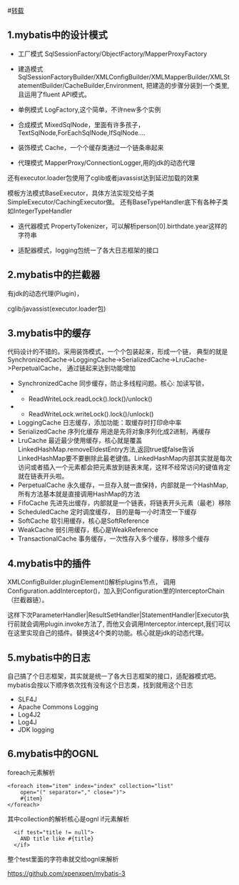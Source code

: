 #[转载](http://xpenxpen.iteye.com/blog/1508749)


## 1.mybatis中的设计模式 

- 工厂模式 SqlSessionFactory/ObjectFactory/MapperProxyFactory

- 建造模式 SqlSessionFactoryBuilder/XMLConfigBuilder/XMLMapperBuilder/XMLStatementBuilder/CacheBuilder,Environment,
把建造的步骤分装到一个类里,且运用了fluent API模式。

- 单例模式 LogFactory,这个简单，不许new多个实例

- 合成模式 MixedSqlNode，里面有许多孩子，TextSqlNode,ForEachSqlNode,IfSqlNode....

- 装饰模式 Cache，一个个缓存类通过一个链条串起来

- 代理模式 MapperProxy/ConnectionLogger,用的jdk的动态代理

还有executor.loader包使用了cglib或者javassist达到延迟加载的效果

模板方法模式BaseExecutor，具体方法实现交给子类SimpleExecutor/CachingExecutor做。
还有BaseTypeHandler底下有各种子类如IntegerTypeHandler

- 迭代器模式 PropertyTokenizer，可以解析person[0].birthdate.year这样的字符串

- 适配器模式，logging包统一了各大日志框架的接口


## 2.mybatis中的拦截器 
有jdk的动态代理(Plugin)， 

cglib/javassist(executor.loader包) 

## 3.mybatis中的缓存 

代码设计的不错的。采用装饰模式，一个个包装起来，形成一个链，
典型的就是SynchronizedCache->LoggingCache->SerializedCache->LruCache->PerpetualCache，
通过链起来达到功能增加 

- SynchronizedCache 同步缓存，防止多线程问题。核心: 加读写锁，
- -    ReadWriteLock.readLock().lock()/unlock() 
- -    ReadWriteLock.writeLock().lock()/unlock()
- LoggingCache 日志缓存，添加功能：取缓存时打印命中率
- SerializedCache 序列化缓存 用途是先将对象序列化成2进制，再缓存
- LruCache 最近最少使用缓存，核心就是覆盖 LinkedHashMap.removeEldestEntry方法,返回true或false告诉 LinkedHashMap要不要删除此最老键值。LinkedHashMap内部其实就是每次访问或者插入一个元素都会把元素放到链表末尾，这样不经常访问的键值肯定就在链表开头啦。
- PerpetualCache 永久缓存，一旦存入就一直保持，内部就是一个HashMap,所有方法基本就是直接调用HashMap的方法
- FifoCache 先进先出缓存，内部就是一个链表，将链表开头元素（最老）移除
- ScheduledCache 定时调度缓存， 目的是每一小时清空一下缓存
- SoftCache 软引用缓存，核心是SoftReference
- WeakCache 弱引用缓存，核心是WeakReference
- TransactionalCache 事务缓存，一次性存入多个缓存，移除多个缓存


## 4.mybatis中的插件 
XMLConfigBuilder.pluginElement()解析plugins节点，
调用Configuration.addInterceptor()，加入到Configuration里的InterceptorChain（拦截器链）。 

这样下次ParameterHandler|ResultSetHandler|StatementHandler|Executor执行前就会调用plugin.invoke方法了,
而他又会调用Interceptor.intercept,我们可以在这里实现自己的插件。替换这4个类的功能。核心就是jdk的动态代理。

## 5.mybatis中的日志 
自己搞了个日志框架，其实就是统一了各大日志框架的接口，适配器模式吧。 
mybatis会按以下顺序依次找有没有这个日志类，找到就用这个日志 

- SLF4J
- Apache Commons Logging
- Log4J2
- Log4J
- JDK logging


## 6.mybatis中的OGNL 
foreach元素解析
```ognl
<foreach item="item" index="index" collection="list" 
    open="(" separator="," close=")"> 
    #{item} 
</foreach> 
```

其中collection的解析核心是ognl
if元素解析
```ognl
  <if test="title != null"> 
    AND title like #{title} 
  </if> 
```

整个test里面的字符串就交给ognl来解析 


<https://github.com/xpenxpen/mybatis-3>